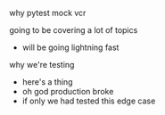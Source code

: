 why
pytest
mock
vcr


going to be covering a lot of topics
- will be going lightning fast

why we're testing
- here's a thing
- oh god production broke
- if only we had tested this edge case



